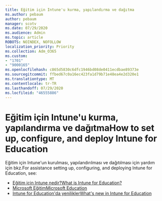 ```yaml
---
title: Eğitim için Intune'u kurma, yapılandırma ve dağıtma
ms.author: pebaum
author: pebaum
manager: scotv
ms.date: 07/29/2020
ms.audience: Admin
ms.topic: article
ROBOTS: NOINDEX, NOFOLLOW
localization_priority: Priority
ms.collection: Adm_O365
ms.custom:
- "1701"
- "9000165"
ms.openlocfilehash: c865d5830c6dfc1946bd08de0411ecdbae89373e
ms.sourcegitcommit: ffbed67c0a16ec423fa1d79b71e48ea4e2d320e1
ms.translationtype: MT
ms.contentlocale: tr-TR
ms.lasthandoff: 07/29/2020
ms.locfileid: "46555886"
---
```

# <a name="how-to-set-up-configure-and-deploy-intune-for-education"></a><span data-ttu-id="7beb6-102">Eğitim için Intune'u kurma, yapılandırma ve dağıtma</span><span class="sxs-lookup"><span data-stu-id="7beb6-102">How to set up, configure, and deploy Intune for Education</span></span>

<span data-ttu-id="7beb6-103">Eğitim için Intune'un kurulması, yapılandırılması ve dağıtılması için yardım için bkz.</span><span class="sxs-lookup"><span data-stu-id="7beb6-103">For assistance setting up, configuring, and deploying Intune for Education, see:</span></span>

- [<span data-ttu-id="7beb6-104">Eğitim için Intune nedir?</span><span class="sxs-lookup"><span data-stu-id="7beb6-104">What is Intune for Education?</span></span>](https://docs.microsoft.com/intune-education/what-is-intune-for-education)
- [<span data-ttu-id="7beb6-105">Microsoft Eğitim</span><span class="sxs-lookup"><span data-stu-id="7beb6-105">Microsoft Education</span></span>](https://www.microsoft.com/education/intune/default.aspx)
- [<span data-ttu-id="7beb6-106">Intune for Education'da yenilikler</span><span class="sxs-lookup"><span data-stu-id="7beb6-106">What's new in Intune for Education</span></span>](https://docs.microsoft.com/intune-education/whats-new-in-edu)